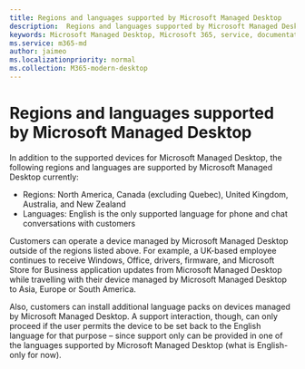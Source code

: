 ```yaml
---
title: Regions and languages supported by Microsoft Managed Desktop
description:  Regions and languages supported by Microsoft Managed Desktop
keywords: Microsoft Managed Desktop, Microsoft 365, service, documentation
ms.service: m365-md
author: jaimeo
ms.localizationpriority: normal
ms.collection: M365-modern-desktop
---
```


#  Regions and languages supported by Microsoft Managed Desktop

In addition to the supported devices for Microsoft Managed Desktop, the following regions and languages are supported by Microsoft Managed Desktop currently:

- Regions: North America, Canada (excluding Quebec), United Kingdom, Australia, and New Zealand
- Languages: English is the only supported language for phone and chat conversations with customers

Customers can operate a device managed by Microsoft Managed Desktop outside of the regions listed above. For example, a UK-based employee continues to receive Windows, Office, drivers, firmware, and Microsoft Store for Business application updates from Microsoft Managed Desktop while travelling with their device managed by Microsoft Managed Desktop to Asia, Europe or South America.

Also, customers can install additional language packs on devices managed by Microsoft Managed Desktop. A support interaction, though, can only proceed if the user permits the device to be set back to the English language for that purpose – since support only can be provided in one of the languages supported by Microsoft Managed Desktop (what is English-only for now).
